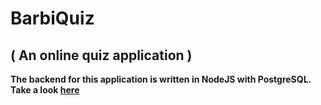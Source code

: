 # BarbiQuiz

## ( An online quiz application )

**The backend for this application is written in NodeJS with PostgreSQL. Take a look [here](https://github.com/vaibhav1296/online-quiz)**
